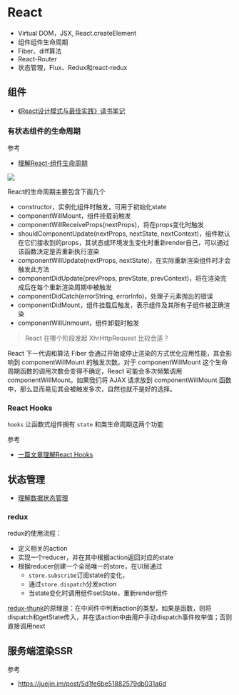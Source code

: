 React
===
* Virtual DOM，JSX, React.createElement
* 组件组件生命周期
* Fiber、diff算法
* React-Router
* 状态管理，Flux、Redux和react-redux

## 组件
* [《React设计模式与最佳实践》读书笔记](https://www.shymean.com/article/%E3%80%8AReact%E8%AE%BE%E8%AE%A1%E6%A8%A1%E5%BC%8F%E4%B8%8E%E6%9C%80%E4%BD%B3%E5%AE%9E%E8%B7%B5%E3%80%8B%E8%AF%BB%E4%B9%A6%E7%AC%94%E8%AE%B0)

### 有状态组件的生命周期
参考
* [理解React-组件生命周期](https://juejin.im/post/5a9a0ff26fb9a028b92c9a29)

![](https://timgsa.baidu.com/timg?image&quality=80&size=b9999_10000&sec=1520253711095&di=71e09be1902f051e242ceb66cb71e7b2&imgtype=0&src=http%3A%2F%2Fstatic.open-open.com%2Flib%2FuploadImg%2F20170502%2F20170502142621_556.png)

React的生命周期主要包含下面几个
* constructor，实例化组件时触发，可用于初始化state
* componentWillMount，组件挂载前触发
* componentWillReceiveProps(nextProps)，将在props变化时触发
* shouldComponentUpdate(nextProps, nextState, nextContext)，组件默认在它们接收到的props，其状态或环境发生变化时重新render自己，可以通过该函数决定是否重新执行渲染
* componentWillUpdate(nextProps, nextState)，在实际重新渲染组件时才会触发此方法
* componentDidUpdate(prevProps, prevState, prevContext)，将在渲染完成后在每个重新渲染周期中被触发
* componentDidCatch(errorString, errorInfo)，处理子元素抛出的错误
* componentDidMount，组件挂载后触发，表示组件及其所有子组件被正确渲染
* componentWillUnmount，组件卸载时触发

> React 在哪个阶段发起 XhrHttpRequest 比较合适？

React 下一代调和算法 Fiber 会通过开始或停止渲染的方式优化应用性能，其会影响到 componentWillMount 的触发次数。对于 componentWillMount 这个生命周期函数的调用次数会变得不确定，React 可能会多次频繁调用 componentWillMount。如果我们将 AJAX 请求放到 componentWillMount 函数中，那么显而易见其会被触发多次，自然也就不是好的选择。

### React Hooks
`hooks` 让函数式组件拥有 `state` 和类生命周期这两个功能

参考
* [一篇文章理解React Hooks](https://zhuanlan.zhihu.com/p/50597236)

## 状态管理
* [理解数据状态管理](https://www.shymean.com/article/%E7%90%86%E8%A7%A3%E6%95%B0%E6%8D%AE%E7%8A%B6%E6%80%81%E7%AE%A1%E7%90%86)


### redux
redux的使用流程：
* 定义相关的action
* 实现一个reducer，并在其中根据action返回对应的state
* 根据reducer创建一个全局唯一的store，在UI层通过
    * `store.subscribe`订阅state的变化，
    * 通过`store.dispatch`分发action
    * 当state变化时调用组件setState，重新render组件

[redux-thunk](https://github.com/reduxjs/redux-thunk/blob/master/src/index.js)的原理是：在中间件中判断action的类型，如果是函数，则将dispatch和getState传入，并在该action中由用户手动dispatch事件枚举值；否则直接调用next


## 服务端渲染SSR
参考
* https://juejin.im/post/5d1fe6be51882579db031a6d